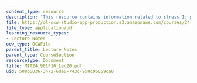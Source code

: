 ```yaml
---
content_type: resource
description: 'This resource contains information related to stress I: prominence. '
file: https://ol-ocw-studio-app-production.s3.amazonaws.com/courses/24-901-language-and-its-structure-i-phonology-fall-2010/508b503634726de0743c950c96059ca0_MIT24_901F10_Lec20.pdf
file_type: application/pdf
learning_resource_types:
- Lecture Notes
ocw_type: OCWFile
parent_title: Lecture Notes
parent_type: CourseSection
resourcetype: Document
title: MIT24_901F10_Lec20.pdf
uid: 508b5036-3472-6de0-743c-950c96059ca0
---
```

